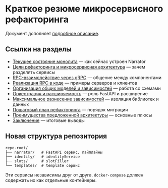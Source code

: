 # Краткое резюме микросервисного рефакторинга

Документ дополняет [подробное описание](06.19.1_microservices_refactoring.md).

## Ссылки на разделы

- [Текущее состояние монолита](06.19.1_microservices_refactoring.md#текущее-состояние-монолита) — как сейчас устроен Narrator
- [Цели рефакторинга и микросервисная архитектура](06.19.1_microservices_refactoring.md#цели-рефакторинга-и-микросервисная-архитектура) — зачем разделять сервисы
- [RPC-взаимодействие через gRPC](06.19.1_microservices_refactoring.md#rpc-взаимодействие-через-grpc) — общение между компонентами
- [Реализация RPC в коде](06.19.1_microservices_refactoring.md#реализация-rpc-в-коде) — примеры серверов и клиентов
- [Организация общих моделей и зависимостей](06.19.1_microservices_refactoring.md#организация-общих-моделей-и-зависимостей) — работа со схемами
- [Оркестрация и расширяемость](06.19.1_microservices_refactoring.md#оркестрация-и-расширяемость) — роль FastAPI и расширение
- [Максимальное разнесение зависимостей](06.19.1_microservices_refactoring.md#максимальное-разнесение-зависимостей) — изоляция библиотек и данных
- [Пошаговый план рефакторинга](06.19.1_microservices_refactoring.md#пошаговый-план-рефакторинга) — порядок миграции
- [Преимущества предложенной архитектуры](06.19.1_microservices_refactoring.md#преимущества-предложенной-архитектуры) — основные плюсы
- [Заключение](06.19.1_microservices_refactoring.md#заключение) — итоговые выводы

## Новая структура репозитория

```
repo-root/
├── narrator/   # FastAPI сервис, пайплайны
├── identity/   # identityService
├── slots/      # slotFiller
└── templates/  # template сервис
```

Эти сервисы независимы друг от друга. `docker-compose` должен содержать их как отдельные контейнеры.
